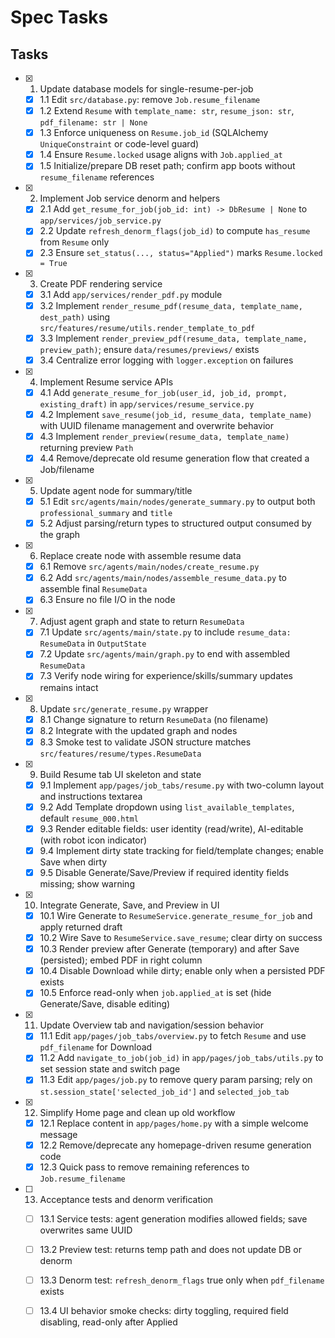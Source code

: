 # Spec Tasks

## Tasks

- [x] 1. Update database models for single-resume-per-job
  - [x] 1.1 Edit `src/database.py`: remove `Job.resume_filename`
  - [x] 1.2 Extend `Resume` with `template_name: str`, `resume_json: str`, `pdf_filename: str | None`
  - [x] 1.3 Enforce uniqueness on `Resume.job_id` (SQLAlchemy `UniqueConstraint` or code-level guard)
  - [x] 1.4 Ensure `Resume.locked` usage aligns with `Job.applied_at`
  - [x] 1.5 Initialize/prepare DB reset path; confirm app boots without `resume_filename` references

- [x] 2. Implement Job service denorm and helpers
  - [x] 2.1 Add `get_resume_for_job(job_id: int) -> DbResume | None` to `app/services/job_service.py`
  - [x] 2.2 Update `refresh_denorm_flags(job_id)` to compute `has_resume` from `Resume` only
  - [x] 2.3 Ensure `set_status(..., status="Applied")` marks `Resume.locked = True`

- [x] 3. Create PDF rendering service
  - [x] 3.1 Add `app/services/render_pdf.py` module
  - [x] 3.2 Implement `render_resume_pdf(resume_data, template_name, dest_path)` using `src/features/resume/utils.render_template_to_pdf`
  - [x] 3.3 Implement `render_preview_pdf(resume_data, template_name, preview_path)`; ensure `data/resumes/previews/` exists
  - [x] 3.4 Centralize error logging with `logger.exception` on failures

- [x] 4. Implement Resume service APIs
  - [x] 4.1 Add `generate_resume_for_job(user_id, job_id, prompt, existing_draft)` in `app/services/resume_service.py`
  - [x] 4.2 Implement `save_resume(job_id, resume_data, template_name)` with UUID filename management and overwrite behavior
  - [x] 4.3 Implement `render_preview(resume_data, template_name)` returning preview `Path`
  - [x] 4.4 Remove/deprecate old resume generation flow that created a Job/filename

- [x] 5. Update agent node for summary/title
  - [x] 5.1 Edit `src/agents/main/nodes/generate_summary.py` to output both `professional_summary` and `title`
  - [x] 5.2 Adjust parsing/return types to structured output consumed by the graph

- [x] 6. Replace create node with assemble resume data
  - [x] 6.1 Remove `src/agents/main/nodes/create_resume.py`
  - [x] 6.2 Add `src/agents/main/nodes/assemble_resume_data.py` to assemble final `ResumeData`
  - [x] 6.3 Ensure no file I/O in the node

- [x] 7. Adjust agent graph and state to return `ResumeData`
  - [x] 7.1 Update `src/agents/main/state.py` to include `resume_data: ResumeData` in `OutputState`
  - [x] 7.2 Update `src/agents/main/graph.py` to end with assembled `ResumeData`
  - [x] 7.3 Verify node wiring for experience/skills/summary updates remains intact

- [x] 8. Update `src/generate_resume.py` wrapper
  - [x] 8.1 Change signature to return `ResumeData` (no filename)
  - [x] 8.2 Integrate with the updated graph and nodes
  - [x] 8.3 Smoke test to validate JSON structure matches `src/features/resume/types.ResumeData`

- [x] 9. Build Resume tab UI skeleton and state
  - [x] 9.1 Implement `app/pages/job_tabs/resume.py` with two-column layout and instructions textarea
  - [x] 9.2 Add Template dropdown using `list_available_templates`, default `resume_000.html`
  - [x] 9.3 Render editable fields: user identity (read/write), AI-editable (with robot icon indicator)
  - [x] 9.4 Implement dirty state tracking for field/template changes; enable Save when dirty
  - [x] 9.5 Disable Generate/Save/Preview if required identity fields missing; show warning

- [x] 10. Integrate Generate, Save, and Preview in UI
  - [x] 10.1 Wire Generate to `ResumeService.generate_resume_for_job` and apply returned draft
  - [x] 10.2 Wire Save to `ResumeService.save_resume`; clear dirty on success
  - [x] 10.3 Render preview after Generate (temporary) and after Save (persisted); embed PDF in right column
  - [x] 10.4 Disable Download while dirty; enable only when a persisted PDF exists
  - [x] 10.5 Enforce read-only when `job.applied_at` is set (hide Generate/Save, disable editing)

- [x] 11. Update Overview tab and navigation/session behavior
  - [x] 11.1 Edit `app/pages/job_tabs/overview.py` to fetch `Resume` and use `pdf_filename` for Download
  - [x] 11.2 Add `navigate_to_job(job_id)` in `app/pages/job_tabs/utils.py` to set session state and switch page
  - [x] 11.3 Edit `app/pages/job.py` to remove query param parsing; rely on `st.session_state['selected_job_id']` and `selected_job_tab`

- [x] 12. Simplify Home page and clean up old workflow
  - [x] 12.1 Replace content in `app/pages/home.py` with a simple welcome message
  - [x] 12.2 Remove/deprecate any homepage-driven resume generation code
  - [x] 12.3 Quick pass to remove remaining references to `Job.resume_filename`

- [ ] 13. Acceptance tests and denorm verification
  - [ ] 13.1 Service tests: agent generation modifies allowed fields; save overwrites same UUID
  - [ ] 13.2 Preview test: returns temp path and does not update DB or denorm
  - [ ] 13.3 Denorm test: `refresh_denorm_flags` true only when `pdf_filename` exists
  - [ ] 13.4 UI behavior smoke checks: dirty toggling, required field disabling, read-only after Applied


